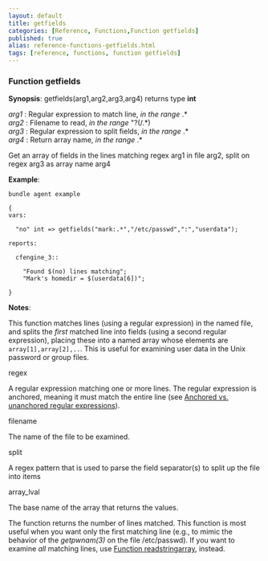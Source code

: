 ```yaml
---
layout: default
title: getfields
categories: [Reference, Functions,Function getfields]
published: true
alias: reference-functions-getfields.html
tags: [reference, functions, function getfields]
---
```


### Function getfields

**Synopsis**: getfields(arg1,arg2,arg3,arg4) returns type **int**

  
 *arg1* : Regular expression to match line, *in the range* .\*   
 *arg2* : Filename to read, *in the range* "?(/.\*)   
 *arg3* : Regular expression to split fields, *in the range* .\*   
 *arg4* : Return array name, *in the range* .\*   

Get an array of fields in the lines matching regex arg1 in file arg2,
split on regex arg3 as array name arg4

**Example**:  
   

```cf3
bundle agent example

{     
vars:

  "no" int => getfields("mark:.*","/etc/passwd",":","userdata");

reports:

  cfengine_3::

    "Found $(no) lines matching";
    "Mark's homedir = $(userdata[6])";

}
```

**Notes**:  
   

This function matches lines (using a regular expression) in the named
file, and splits the *first* matched line into fields (using a second
regular expression), placing these into a named array whose elements are
`array[1],array[2],..`. This is useful for examining user data in the
Unix password or group files.

regex

A regular expression matching one or more lines. The regular expression
is anchored, meaning it must match the entire line (see [Anchored vs.
unanchored regular
expressions](#Anchored-vs_002e-unanchored-regular-expressions)).   

filename

The name of the file to be examined.   

split

A regex pattern that is used to parse the field separator(s) to split up
the file into items   

array\_lval

The base name of the array that returns the values.

The function returns the number of lines matched. This function is most
useful when you want only the first matching line (e.g., to mimic the
behavior of the *getpwnam(3)* on the file /etc/passwd). If you want to
examine *all* matching lines, use [Function
readstringarray](#Function-readstringarray), instead.
